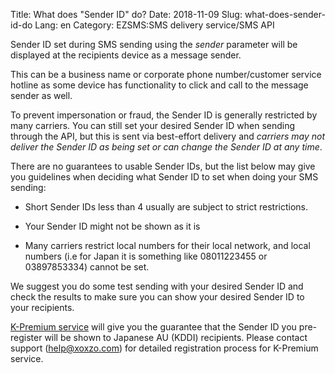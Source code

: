 Title: What does "Sender ID" do?
Date: 2018-11-09
Slug: what-does-sender-id-do
Lang: en
Category: EZSMS:SMS delivery service/SMS API

Sender ID set during SMS sending using the *sender* parameter will be displayed at the recipients device as a message sender.

This can be a business name or corporate phone number/customer service hotline as some device has functionality to click and call to the message sender as well. 

To prevent impersonation or fraud, the Sender ID is generally restricted by many carriers. You can still set your desired Sender ID when sending through the API, but this is sent via best-effort delivery and *carriers may not deliver the Sender ID as being set or can change the Sender ID at any time*.

There are no guarantees to usable Sender IDs, but the list below may give you guidelines when deciding what Sender ID to set when doing your SMS sending:

* Short Sender IDs less than 4 usually are subject to strict restrictions.

* Your Sender ID might not be shown as it is

* Many carriers restrict local numbers for their local network, and local numbers (i.e for Japan it is something like 08011223455 or 03897853334) cannot be set.

We suggest you do some test sending with your desired Sender ID and check the results to make sure you can show your desired Sender ID to your recipients.

[K-Premium service](https://www.xoxzo.com/en/about/sms-api/#k-premium) will give you the guarantee that the Sender ID you pre-register will be shown to Japanese AU (KDDI) recipients. Please contact support (help@xoxzo.com) for detailed registration process for K-Premium service.
